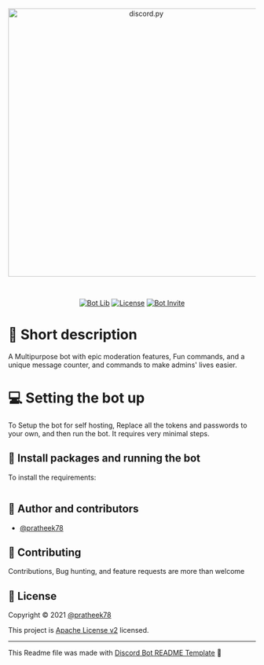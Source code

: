 <div align="center">
  <br />
  <p>
    <a href="https://discord.com/api/oauth2/authorize?client_id=804613612857327617&permissions=8&scope=bot%20applications.commands"><img src="https://cdn.discordapp.com/attachments/768786938152222730/920606104612917248/New_Project.png" width="546" alt="discord.py" /></a>
    <!--- You can put your bot's Oauth 2 invite URL in the href above --->
  </p>
  <br />
  <p>
    <a href="https://discord.js.org"><img src="https://img.shields.io/badge/Powered_by-PyCord-%235865F2?style=for-the-badge" alt="Bot Lib" /></a>
    <a href="https://opensource.org/licenses/MIT"><img src="https://img.shields.io/badge/license-Your_license-orange?style=for-the-badge" alt="License" /></a>
    <a href="https://discord.com/api/oauth2/authorize?client_id=804613612857327617&permissions=8&scope=bot%20applications.commands"><img src="https://img.shields.io/badge/Invite_now!-yellow?style=for-the-badge" alt="Bot Invite" /></a>
    <!--- Put your bots OAuth 2 invite in the href above --->
  </p>
</div>



# 🤖 Short description
A Multipurpose bot with epic moderation features, Fun commands, and a unique message counter, and commands to make admins' lives easier.

# 💻 Setting the bot up

To Setup the bot for self hosting, Replace all the tokens and passwords to your own, and then run the bot. It requires very minimal steps.

## 💽 Install packages and running the bot
To install the requirements:

```py -m pip install requirements.txt
```

## 👥 Author and contributors

* [@pratheek78](https://github.com/pratheek78)

## 🤝 Contributing

Contributions, Bug hunting, and feature requests are more than welcome

## 📝 License

Copyright © 2021 [@pratheek78](https://github.com/pratheek78)


This project is [Apache License v2](https://www.apache.org/licenses/LICENSE-2.0) licensed.

*** 
This Readme file was made with [Discord Bot README Template](https://github.com/tonyG433/DiscordBotReadmeTemplate/) 🤖